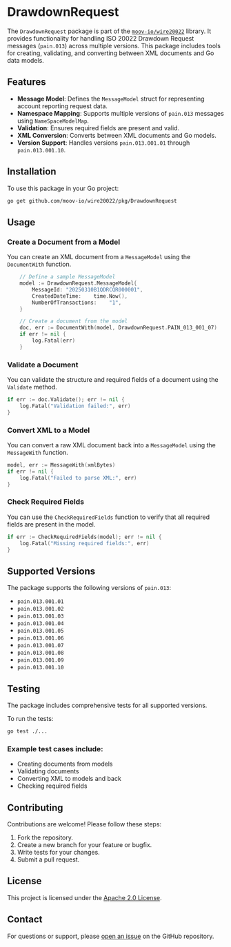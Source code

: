 # DrawdownRequest

The `DrawdownRequest` package is part of the [`moov-io/wire20022`](https://github.com/moov-io/wire20022) library. It provides functionality for handling ISO 20022 Drawdown Request messages (`pain.013`) across multiple versions. This package includes tools for creating, validating, and converting between XML documents and Go data models.


## Features

- **Message Model**: Defines the `MessageModel` struct for representing account reporting request data.
- **Namespace Mapping**: Supports multiple versions of `pain.013` messages using `NameSpaceModelMap`.
- **Validation**: Ensures required fields are present and valid.
- **XML Conversion**: Converts between XML documents and Go models.
- **Version Support**: Handles versions `pain.013.001.01` through `pain.013.001.10`.


## Installation

To use this package in your Go project:

```bash
go get github.com/moov-io/wire20022/pkg/DrawdownRequest
```


## Usage

### Create a Document from a Model

You can create an XML document from a `MessageModel` using the `DocumentWith` function.

```go
    // Define a sample MessageModel
    model := DrawdownRequest.MessageModel{
        MessageId: "20250310B1QDRCQR000001",
        CreatedDateTime:    time.Now(),
        NumberOfTransactions:    "1",
    }

    // Create a document from the model
    doc, err := DocumentWith(model, DrawdownRequest.PAIN_013_001_07)
    if err != nil {
        log.Fatal(err)
    }
```

### Validate a Document

You can validate the structure and required fields of a document using the `Validate` method.

```go
if err := doc.Validate(); err != nil {
    log.Fatal("Validation failed:", err)
}
```


### Convert XML to a Model

You can convert a raw XML document back into a `MessageModel` using the `MessageWith` function.

```go
model, err := MessageWith(xmlBytes)
if err != nil {
    log.Fatal("Failed to parse XML:", err)
}
```

### Check Required Fields

You can use the `CheckRequiredFields` function to verify that all required fields are present in the model.

```go
if err := CheckRequiredFields(model); err != nil {
    log.Fatal("Missing required fields:", err)
}
```


## Supported Versions

The package supports the following versions of `pain.013`:

- `pain.013.001.01`
- `pain.013.001.02`
- `pain.013.001.03`
- `pain.013.001.04`
- `pain.013.001.05`
- `pain.013.001.06`
- `pain.013.001.07`
- `pain.013.001.08`
- `pain.013.001.09`
- `pain.013.001.10`


## Testing

The package includes comprehensive tests for all supported versions.

To run the tests:

```bash
go test ./...
```


### Example test cases include:

- Creating documents from models
- Validating documents
- Converting XML to models and back
- Checking required fields


## Contributing

Contributions are welcome! Please follow these steps:

1. Fork the repository.
2. Create a new branch for your feature or bugfix.
3. Write tests for your changes.
4. Submit a pull request.


## License

This project is licensed under the [Apache 2.0 License](LICENSE).


## Contact

For questions or support, please [open an issue](https://github.com/moov-io/wire20022/issues) on the GitHub repository.
